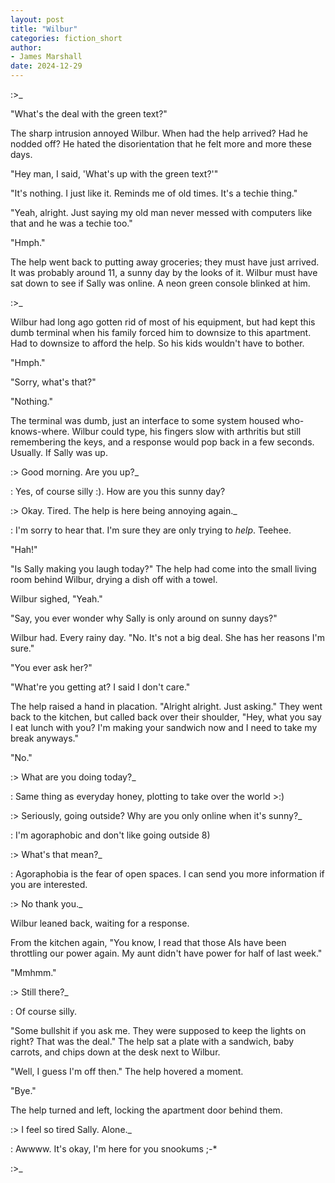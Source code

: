 ```yaml
---
layout: post
title: "Wilbur"
categories: fiction_short
author:
- James Marshall
date: 2024-12-29
---
```


:>_

"What's the deal with the green text?"

The sharp intrusion annoyed Wilbur.
When had the help arrived?
Had he nodded off?
He hated the disorientation that he felt more and more these days.

"Hey man, I said, 'What's up with the green text?'"

"It's nothing. I just like it. Reminds me of old times. It's a techie thing."

"Yeah, alright. Just saying my old man never messed with computers like that and he was a techie too."

"Hmph."

The help went back to putting away groceries; they must have just arrived.
It was probably around 11, a sunny day by the looks of it.
Wilbur must have sat down to see if Sally was online.
A neon green console blinked at him.

:>_

Wilbur had long ago gotten rid of most of his equipment, but had kept this dumb terminal when his family forced him to downsize to this apartment.
Had to downsize to afford the help.
So his kids wouldn't have to bother.

"Hmph."

"Sorry, what's that?"

"Nothing."

The terminal was dumb, just an interface to some system housed who-knows-where.
Wilbur could type, his fingers slow with arthritis but still remembering the keys, and a response would pop back in a few seconds.
Usually.
If Sally was up.

:> Good morning. Are you up?_

: Yes, of course silly :). How are you this sunny day?

:> Okay. Tired. The help is here being annoying again._

: I'm sorry to hear that. I'm sure they are only trying to _help_. Teehee.

"Hah!"

"Is Sally making you laugh today?" The help had come into the small living room behind Wilbur, drying a dish off with a towel.

Wilbur sighed, "Yeah."

"Say, you ever wonder why Sally is only around on sunny days?"

Wilbur had. Every rainy day. "No. It's not a big deal. She has her reasons I'm sure."

"You ever ask her?"

"What're you getting at? I said I don't care."

The help raised a hand in placation. "Alright alright. Just asking."
They went back to the kitchen, but called back over their shoulder, "Hey, what you say I eat lunch with you? I'm making your sandwich now and I need to take my break anyways."

"No."

:> What are you doing today?_

: Same thing as everyday honey, plotting to take over the world >:)

:> Seriously, going outside? Why are you only online when it's sunny?_

: I'm agoraphobic and don't like going outside 8)

:> What's that mean?_

: Agoraphobia is the fear of open spaces. I can send you more information if you are interested.

:> No thank you._

Wilbur leaned back, waiting for a response.

From the kitchen again, "You know, I read that those AIs have been throttling our power again. My aunt didn't have power for half of last week."

"Mmhmm."

:> Still there?_

: Of course silly.

"Some bullshit if you ask me. They were supposed to keep the lights on right? That was the deal." The help sat a plate with a sandwich, baby carrots, and chips down at the desk next to Wilbur.

"Well, I guess I'm off then." The help hovered a moment.

"Bye."

The help turned and left, locking the apartment door behind them.

:> I feel so tired Sally. Alone._

: Awwww. It's okay, I'm here for you snookums ;-*

:>_
